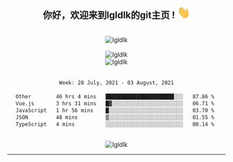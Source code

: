 <div align="center">
<h2> 你好，欢迎来到lgldlk的git主页 ! <img src="https://github.com/lgldlk/lgldlk/blob/main/gifs/Hi.gif" width="30px"></h2>
</div>

<div align="center">
 </br>
 <img src="http://aiitapp.cn:8091/?color=rgba(37,144,118,1)&shadowColor=rgba(12,16,20,1)&fontSize=120&&shadowOffsetX=9&shadowOffsetY=11" height="26px" alt="lgldlk" />
 </br>

   </br>
 <img src="https://github-readme-stats.vercel.app/api?username=lgldlk&show_icons=true&theme=gotham&locale=cn" alt="lgldlk" />
 

</br>

<img  src="http://github-readme-stats.vercel.app/api/top-langs/?username=lgldlk&show_icons=true&theme=gotham&locale=cn&layout=compact" alt="lgldlk"/>  
</br>
</br>

<!--START_SECTION:waka-->
```text
Week: 28 July, 2021 - 03 August, 2021

Other        46 hrs 4 mins   ██████████████████████░░░   87.86 % 
Vue.js       3 hrs 31 mins   █▓░░░░░░░░░░░░░░░░░░░░░░░   06.71 % 
JavaScript   1 hr 56 mins    █░░░░░░░░░░░░░░░░░░░░░░░░   03.70 % 
JSON         48 mins         ▒░░░░░░░░░░░░░░░░░░░░░░░░   01.55 % 
TypeScript   4 mins          ░░░░░░░░░░░░░░░░░░░░░░░░░   00.14 % 
```
<!--END_SECTION:waka-->

 </br>
  <img src="https://visitor-badge.glitch.me/badge?page_id=lgldlk" alt="lgldlk" />

---

 

